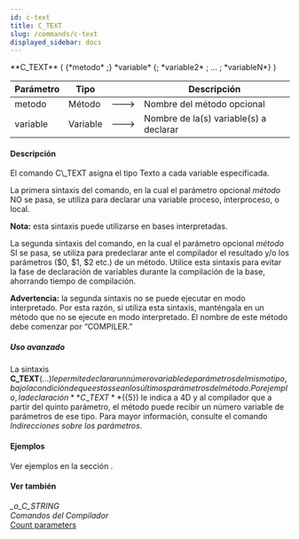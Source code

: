 ```yaml
---
id: c-text
title: C_TEXT
slug: /commands/c-text
displayed_sidebar: docs
---
```


<!--REF #_command_.C_TEXT.Syntax-->**C_TEXT** ( {*metodo* ;} *variable* {; *variable2* ; ... ; *variableN*} )<!-- END REF-->
<!--REF #_command_.C_TEXT.Params-->
| Parámetro | Tipo |  | Descripción |
| --- | --- | --- | --- |
| metodo | Método | &#x1F852; | Nombre del método opcional |
| variable | Variable | &#x1F852; | Nombre de la(s) variable(s) a declarar |

<!-- END REF-->

#### Descripción 

<!--REF #_command_.C_TEXT.Summary-->El comando C\_TEXT asigna el tipo Texto a cada variable especificada.<!-- END REF-->

La primera sintaxis del comando, en la cual el parámetro opcional *método* NO se pasa, se utiliza para declarar una variable proceso, interproceso, o local. 

**Nota:** esta sintaxis puede utilizarse en bases interpretadas.

La segunda sintaxis del comando, en la cual el parámetro opcional *método* SI se pasa, se utiliza para predeclarar ante el compilador el resultado y/o los parámetros ($0, $1, $2 etc.) de un método. Utilice esta sintaxis para evitar la fase de declaración de variables durante la compilación de la base, ahorrando tiempo de compilación.

**Advertencia:** la segunda sintaxis no se puede ejecutar en modo interpretado. Por esta razón, si utiliza esta sintaxis, manténgala en un método que no se ejecute en modo interpretado. El nombre de este método debe comenzar por “COMPILER.” 

##### Uso avanzado 

La sintaxis **C\_TEXT**(${...}) le permite declarar un número variable de parámetros del mismo tipo, bajo la condición de que estos sean los últimos parámetros del método. Por ejemplo, la declaración **C\_TEXT**(${5}) le indica a 4D y al compilador que a partir del quinto parámetro, el método puede recibir un número variable de parámetros de ese tipo. Para mayor información, consulte el comando *Indirecciones sobre los parámetros*.

#### Ejemplos 

Ver ejemplos en la sección .

#### Ver también 

*\_o\_C\_STRING*  
*Comandos del Compilador*  
[Count parameters](count-parameters.md)  